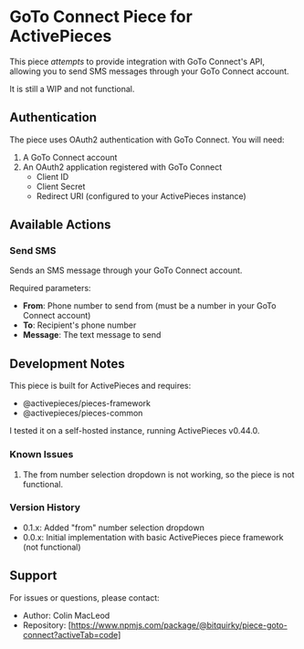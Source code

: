 # GoTo Connect Piece for ActivePieces

This piece _attempts_  to provide integration with GoTo Connect's API, allowing you to send SMS messages through your GoTo Connect account. 

It is still a WIP and not functional.

## Authentication

The piece uses OAuth2 authentication with GoTo Connect. You will need:
1. A GoTo Connect account
2. An OAuth2 application registered with GoTo Connect
   - Client ID
   - Client Secret
   - Redirect URI (configured to your ActivePieces instance)

## Available Actions

### Send SMS
Sends an SMS message through your GoTo Connect account.

Required parameters:
- **From**: Phone number to send from (must be a number in your GoTo Connect account)
- **To**: Recipient's phone number
- **Message**: The text message to send

## Development Notes

This piece is built for ActivePieces and requires:
- @activepieces/pieces-framework
- @activepieces/pieces-common

I tested it on a self-hosted instance, running ActivePieces v0.44.0.

### Known Issues
1. The from number selection dropdown is not working, so the piece is not functional.

### Version History
- 0.1.x: Added "from" number selection dropdown
- 0.0.x: Initial implementation with basic ActivePieces piece framework (not functional)

## Support
For issues or questions, please contact:
- Author: Colin MacLeod
- Repository: [https://www.npmjs.com/package/@bitquirky/piece-goto-connect?activeTab=code] 